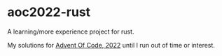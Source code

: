 # aoc2022-rust

A learning/more experience project for rust.

My solutions for [Advent Of Code, 2022](https://adventofcode.com/2022) until I run out of time or interest.
